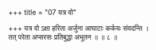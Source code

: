 +++
title = "07 यत्र वो"

+++
यत्र वो ऽक्षा हरिता अर्जुना आघाटाः कर्कयः संवदन्ति ।  
तत् परेता अप्सरसः प्रतिबुद्धा अभूतन ॥ ॥ ८ ॥